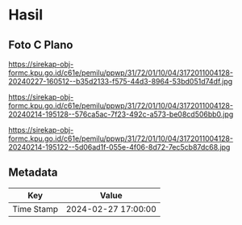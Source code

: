 # Hasil

## Foto C Plano

https://sirekap-obj-formc.kpu.go.id/c61e/pemilu/ppwp/31/72/01/10/04/3172011004128-20240227-160512--b35d2133-f575-44d3-8964-53bd051d74df.jpg

https://sirekap-obj-formc.kpu.go.id/c61e/pemilu/ppwp/31/72/01/10/04/3172011004128-20240214-195128--576ca5ac-7f23-492c-a573-be08cd506bb0.jpg

https://sirekap-obj-formc.kpu.go.id/c61e/pemilu/ppwp/31/72/01/10/04/3172011004128-20240214-195122--5d06ad1f-055e-4f06-8d72-7ec5cb87dc68.jpg


## Metadata

| Key        | Value               |
| ---------- | ------------------- |
| Time Stamp | 2024-02-27 17:00:00 |



